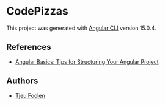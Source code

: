 # CodePizzas
This project was generated with [Angular CLI](https://github.com/angular/angular-cli) version 15.0.4.

## References 
- [Angular Basics: Tips for Structuring Your Angular Project](https://www.telerik.com/blogs/angular-basics-tips-structuring-angular-project)

## Authors
- [Tjeu Foolen](https://github.com/tjeufoolen)
